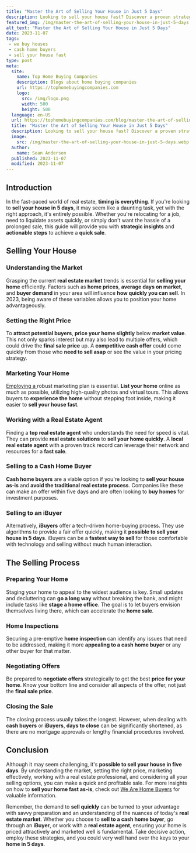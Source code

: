 ```yaml
---
title: "Master the Art of Selling Your House in Just 5 Days"
description: Looking to sell your house fast? Discover a proven strategy to sell your home in just 5 days and get top dollar for your property.
featured_img: /img/master-the-art-of-selling-your-house-in-just-5-days.webp
alt_text: "Master the Art of Selling Your House in Just 5 Days"
date: 2023-11-07
tags:
 - we buy houses
 - cash home buyers
 - sell your house fast
type: post
meta:
  site:
    name: Top Home Buying Companies
    description: Blogs about home buying companies
    url: https://tophomebuyingcompanies.com
    logo:
      src: /img/logo.png
      width: 500
      height: 500
  language: en-US
  url: https://tophomebuyingcompanies.com/blog/master-the-art-of-selling-your-house-in-just-5-days
  title: "Master the Art of Selling Your House in Just 5 Days"
  description: Looking to sell your house fast? Discover a proven strategy to sell your home in just 5 days and get top dollar for your property.
  image:
    src: /img/master-the-art-of-selling-your-house-in-just-5-days.webp
  author:
    name: Sean Anderson
  published: 2023-11-07
  modified: 2023-11-07
---
```


## Introduction

In the fast-paced world of real estate, **timing is everything**. If you're looking to **sell your house in 5 days**, it may seem like a daunting task, yet with the right approach, it's entirely possible. Whether you're relocating for a job, need to liquidate assets quickly, or simply don't want the hassle of a prolonged sale, this guide will provide you with **strategic insights** and **actionable steps** to achieve a **quick sale**.

## Selling Your House

### Understanding the Market

Grasping the current **real estate market** trends is essential for **selling your home** efficiently. Factors such as **home prices**, **average days on market**, and **buyer demand** in your area will influence **how quickly you can sell**. In 2023, being aware of these variables allows you to position your home advantageously.

### Setting the Right Price

To **attract potential buyers**, **price your home slightly** below **market value**. This not only sparks interest but may also lead to multiple offers, which could drive the **final sale price** up. A **competitive cash offer** could come quickly from those who **need to sell asap** or see the value in your pricing strategy.

### Marketing Your Home

[Employing   a  ](https://flippinggeorgiahouses.com/blog/sell-your-house-fast-a-proven-5-day-strategy)robust marketing plan is essential. **List your home** online as much as possible, utilizing high-quality photos and virtual tours. This allows buyers to **experience the home** without stepping foot inside, making it easier to **sell your house fast**.

### Working with a Real Estate Agent

Finding a **top real estate agent** who understands the need for speed is vital. They can provide **real estate solutions** to **sell your home quickly**. A **local real estate agent** with a proven track record can leverage their network and resources for a **fast sale**.

### Selling to a Cash Home Buyer

**Cash home buyers** are a viable option if you're looking to **sell your house as-is** and **avoid the traditional real estate process**. Companies like these can make an offer within five days and are often looking to **buy homes** for investment purposes.

### Selling to an iBuyer

Alternatively, **iBuyers** offer a tech-driven home-buying process. They use algorithms to provide a fair offer quickly, making it **possible to sell your house in 5 days**. iBuyers can be a **fastest way to sell** for those comfortable with technology and selling without much human interaction.

## The Selling Process

### Preparing Your Home

Staging your home to appeal to the widest audience is key. Small updates and decluttering can **go a long way** without breaking the bank, and might include tasks like **stage a home office**. The goal is to let buyers envision themselves living there, which can accelerate the **home sale**. 

### Home Inspections

Securing a pre-emptive **home inspection** can identify any issues that need to be addressed, making it more **appealing to a cash home buyer** or any other buyer for that matter.

### Negotiating Offers

Be prepared to **negotiate offers** strategically to get the best **price for your home**. Know your bottom line and consider all aspects of the offer, not just the **final sale price**.

### Closing the Sale

The closing process usually takes the longest. However, when dealing with **cash buyers** or **iBuyers**, **days to close** can be significantly shortened, as there are no mortgage approvals or lengthy financial procedures involved.

## Conclusion

Although it may seem challenging, it's **possible to sell your house in five days**. By understanding the market, setting the right price, marketing effectively, working with a real estate professional, and considering all your selling options, you can make a quick and profitable sale. For more insights on how to **sell your home fast as-is**, check out [We Are Home Buyers](https://www.wearehomebuyers.com/blog/sell-your-house-fast-as-is/) for valuable information.

Remember, the demand to **sell quickly** can be turned to your advantage with savvy preparation and an understanding of the nuances of today's **real estate market**. Whether you choose to **sell to a cash home buyer**, go through an **iBuyer**, or work with a **real estate agent**, ensuring your home is priced attractively and marketed well is fundamental. Take decisive action, employ these strategies, and you could very well hand over the keys to your **home in 5 days**.
